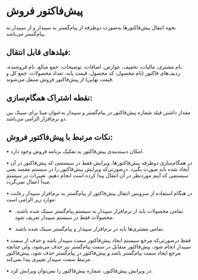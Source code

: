 # پیش‌فاکتور فروش

نحوه انتقال پیش‌فاکتورها به‌صورت دوطرفه از پیام‌گستر به سپیدار و از سپیدار به پیام‌گستر می‌باشد.

## فیلدهای قابل انتقال: 

نام مشتری، مالیات، تخفیف، عوارض، اضافات، توضیحات، جمع مبالغ، نام فروشنده، ردیف‌های فاکتور (نام محصول، کد محصول، قیمت پایه، تعداد محصولات، جمع کل و قیمت نهایی) از پیش‌فاکتور فروش منتقل می‌شوند.

## نقطه اشتراک همگام‌سازی:

مقدار داشتن فیلد شماره پیش‌فاکتور در پیام‌گستر و سپیدار به‌عنوان مبنا برای سینک بین دو نرم‌افزار الزامی می‌باشد.

## نکات مرتبط با پیش‌فاکتور فروش:

•    امکان دسته‌بندی پیش‌فاکتور به تفکیک برنامه فروش وجود دارد.

•    در همگام‌سازی دوطرفه پیش‌فاکتورها، ویرایش فقط در سیستمی که پیش‌فاکتور در آن ایجاد شده باید صورت بگیرد. درصورتی‌که ویرایش پیش‌فاکتور را در سیستم مقصد یعنی سیستمی که آیتم موردنظر در آن انتقال پیدا کرده است انجام دهیم، تغییرات در سیستم مبدأ اعمال نمی‌گردد.

•    در هنگام استفاده از سرویس انتقال پیش‌فاکتور از پیام‌گستر به نرم‌افزار سپیدار رعایت موارد زیر الزامی است:

-  تمامی محصولات باید از نرم‌افزار سپیدار به سیستم پیام‌گستر سینک شده باشند. محصولات فقط در سیستم سپیدار تعریف شود. 

-  تمامی مشتری‌ها باید در نرم‌افزار سپیدار و پیام‌گستر سینک شده باشند. 

•    فقط درصورتی‌که مرجع سیستم ایجاد پیش‌فاکتور سمت سپیدار باشد و حذف از سمت سپیدار انجام شود، پیش‌فاکتور متقابل در سمت پیام‌گستر نیز حذف می‌شود، ولی چنانچه مرجع ایجاد سمت پیام‌گستر باشد و پیش‌فاکتور در پیام‌گستر حذف شود، پیش‌فاکتور مرتبط سمت سپیدار تغییری پیدا نمی‌کند .

•    در ویرایش پیش‌فاکتور، شماره پیش‌فاکتور را نمی‌توان ویرایش کرد.
